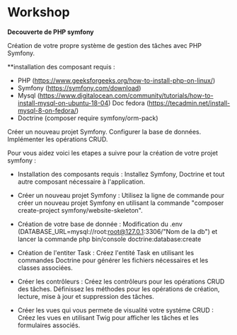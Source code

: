 # Workshop
**Decouverte de PHP symfony**

Création de votre propre système de gestion des tâches avec PHP Symfony.

**installation des composant requis :
- PHP (https://www.geeksforgeeks.org/how-to-install-php-on-linux/)
- Symfony (https://symfony.com/download)
- Mysql (https://www.digitalocean.com/community/tutorials/how-to-install-mysql-on-ubuntu-18-04) Doc fedora (https://tecadmin.net/install-mysql-8-on-fedora/)
- Doctrine (composer require symfony/orm-pack)

Créer un nouveau projet Symfony.
Configurer la base de données.
Implémenter les opérations CRUD.

Pour vous aidez voici les etapes a suivre pour la création de votre projet symfony : 

- Installation des composants requis : Installez Symfony, Doctrine et tout autre composant nécessaire à l'application.
 
- Créer un nouveau projet Symfony : Utilisez la ligne de commande pour créer un nouveau projet Symfony en utilisant la commande "composer create-project symfony/website-skeleton".

- Création de votre base de donnée : Modification du .env (DATABASE_URL=mysql://root:root@127.0.1:3306/"Nom de la db") et lancer la commande php bin/console doctrine:database:create

- Création de l'entiter Task : Créez l'entité Task en utilisant les commandes Doctrine pour générer les fichiers nécessaires et les classes associées.

- Créer les contrôleurs : Créez les contrôleurs pour les opérations CRUD des tâches. Définissez les méthodes pour les opérations de création, lecture, mise à jour et suppression des tâches.

- Créer les vues qui vous permete de visualité votre systéme CRUD : Créez les vues en utilisant Twig pour afficher les tâches et les formulaires associés.
